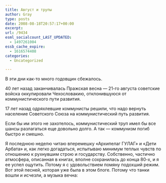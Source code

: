 ```yaml
---
title: Август и трупы
author: Gray
type: posts
date: 2008-08-18T20:57:17+00:00
excerpt:
url: /9434
esml_socialcount_LAST_UPDATED:
  - 1497261004
essb_cache_expire:
  - 1616574408
categories:
  - Uncategorized

---
```








В эти дни как-то много годовщин сбежалось.

40 лет назад заканчивалась Пражская весна &#8212; 21-го августа советские войска оккупировали Чехословакию, отклонившуюся от коммунистического пути развития.

17 лет назад одряхлевшие коммунисты решили, что надо вернуть население Советского Союза на коммунистический путь развития.

Если бы им этого не захотелось, коммунистический труп имел бы все шансы разлагаться еще довольно долго. А так &#8212; коммунизм погиб быстро и смешно.

Я последнюю неделю читаю вперемешку &#171;Архипелаг ГУЛАГ&#187; и &#171;Дети Арбата&#187; и, как легко догадаться, испытываю минимум теплых чувств по отношению к рухнувшим строю и государству. Собственно, частично атмосфера, описанная в книгах, вполне сохранилась до конца 80-х, и я ее успел ощутить. Потому я с удовольствием помяну подохший режим. Вот этой песней, которая уже была в этом блоге. Потому что танки вошли и исчезли, а музыка вечна: